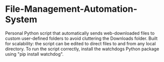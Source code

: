 # File-Management-Automation-System
Personal Python script that automatically sends web-downloaded files to custom user-defined folders to avoid cluttering the Downloads folder. Built for scalability: the script can be edited to direct files to and from any local directory. To run the script correctly, install the watchdogs Python package using "pip install watchdog".
